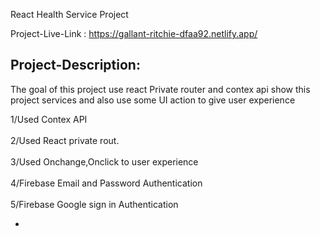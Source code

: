 React Health Service Project<br>

Project-Live-Link : https://gallant-ritchie-dfaa92.netlify.app/

<h2>Project-Description:</h2> 

<p>The goal of this project use react Private router and contex api show this project services and also use some UI action  to give user experience </P>

1/Used Contex  API<br>
<br>
2/Used React private rout.<br>
<br>
3/Used Onchange,Onclick to user experience<br>
<br>
4/Firebase Email and Password Authentication<br>
<br>
5/Firebase Google sign in Authentication


-